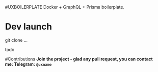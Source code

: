 #UXBOILERPLATE
Docker + GraphQL + Prisma boilerplate.

# Dev launch
git clone ...

todo
    
#Contributions
**Join the project - glad any pull request, you can contact me:
Telegram: `@uxname`**
